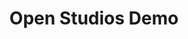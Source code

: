 ---
layout: default
category: bts
tags: ["unity","structure"]
video: "https://player.vimeo.com/video/220062557?badge=0&amp;autopause=0&amp;player_id=0&amp;app_id=72231"
title: "Open Studios Demo"
thumbnail: "https://i.vimeocdn.com/video/637979218_295x166.jpg?r=pad"
description: | 
  In this demo I am attempting to build a world using only consumer-grade capture equipment, including the Occipital Structure 3D camera for environment scanning and Kinect for motion capture. As you can see, it's extremely glitchy, so I decided to embrace it and try to develop effects and shaders that compliment the existing aesthetic. The result is a kind of self-portrait/portrait of my studio that I hope to translate into a full game some day. 
  
  I am showing a Vive demo of this at the Greenpoint Open Studios Launch Party tonight, June 2, 2017.
---